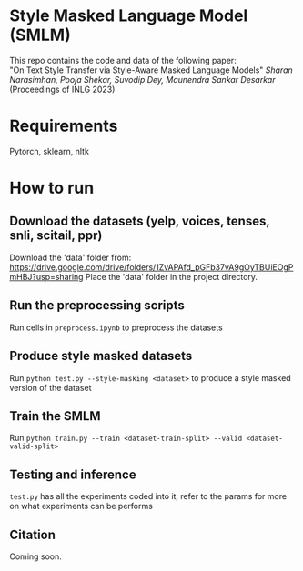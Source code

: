 # Style Masked Language Model (SMLM)
This repo contains the code and data of the following paper:  
"On Text Style Transfer via Style-Aware Masked Language Models" 
*Sharan Narasimhan, Pooja Shekar, Suvodip Dey, Maunendra Sankar Desarkar*
(Proceedings of INLG 2023)

# Requirements
Pytorch, sklearn, nltk

# How to run
## Download the datasets (yelp, voices, tenses, snli, scitail, ppr)
Download the 'data' folder from: https://drive.google.com/drive/folders/1ZvAPAfd_pGFb37vA9gOyTBUiEOgPmHBJ?usp=sharing
Place the 'data' folder in the project directory.

## Run the preprocessing scripts
Run cells in `preprocess.ipynb` to preprocess the datasets

## Produce style masked datasets
Run `python test.py --style-masking <dataset>` to produce a style masked version of the dataset

## Train the SMLM
Run `python train.py --train <dataset-train-split> --valid <dataset-valid-split>`

## Testing and inference
`test.py` has all the experiments coded into it, refer to the params for more on what experiments can be performs

## Citation
Coming soon.



